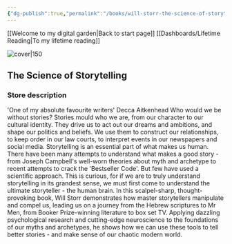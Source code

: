 ```yaml
---
{"dg-publish":true,"permalink":"/books/will-storr-the-science-of-storytelling/","title":"\"The Science of Storytelling\""}
---
```


[[Welcome to my digital garden\|Back to start page]]
[[Dashboards/Lifetime Reading\|To my lifetime reading]]


![cover|150](http://books.google.com/books/content?id=DXP8uQEACAAJ&printsec=frontcover&img=1&zoom=1&source=gbs_api)

## The Science of Storytelling

### Store description

'One of my absolute favourite writers' Decca Aitkenhead Who would we be without stories? Stories mould who we are, from our character to our cultural identity. They drive us to act out our dreams and ambitions, and shape our politics and beliefs. We use them to construct our relationships, to keep order in our law courts, to interpret events in our newspapers and social media. Storytelling is an essential part of what makes us human. There have been many attempts to understand what makes a good story - from Joseph Campbell's well-worn theories about myth and archetype to recent attempts to crack the 'Bestseller Code'. But few have used a scientific approach. This is curious, for if we are to truly understand storytelling in its grandest sense, we must first come to understand the ultimate storyteller - the human brain. In this scalpel-sharp, thought-provoking book, Will Storr demonstrates how master storytellers manipulate and compel us, leading us on a journey from the Hebrew scriptures to Mr Men, from Booker Prize-winning literature to box set TV. Applying dazzling psychological research and cutting-edge neuroscience to the foundations of our myths and archetypes, he shows how we can use these tools to tell better stories - and make sense of our chaotic modern world.


```